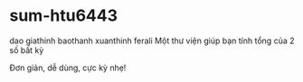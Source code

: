 # sum-htu6443
dao
giathinh
baothanh
xuanthinh
ferali
Một thư viện giúp bạn tính tổng của 2 số bất kỳ

Đơn giản, dễ dùng, cực kỳ nhẹ!
